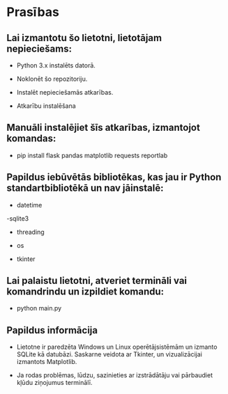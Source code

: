 # Prasības

## Lai izmantotu šo lietotni, lietotājam nepieciešams:

- Python 3.x instalēts datorā.

- Noklonēt šo repozitoriju.

- Instalēt nepieciešamās atkarības.

- Atkarību instalēšana


## Manuāli instalējiet šīs atkarības, izmantojot komandas:

- pip install flask pandas matplotlib requests reportlab  

## Papildus iebūvētās bibliotēkas, kas jau ir Python standartbibliotēkā un nav jāinstalē:
- datetime

-sqlite3

- threading

- os

- tkinter

## Lai palaistu lietotni, atveriet termināli vai komandrindu un izpildiet komandu:

- python main.py


## Papildus informācija

- Lietotne ir paredzēta Windows un Linux operētājsistēmām un izmanto SQLite kā datubāzi. Saskarne veidota ar Tkinter, un vizualizācijai izmantots Matplotlib.

- Ja rodas problēmas, lūdzu, sazinieties ar izstrādātāju vai pārbaudiet kļūdu ziņojumus terminālī.

